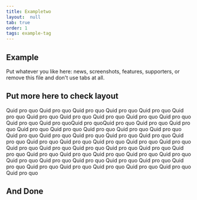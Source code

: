 ```yaml
---
title: Exampletwo
layout:  null
tab: true
order: 1
tags: example-tag
---
```


## Example

Put whatever you like here: news, screenshots, features, supporters, or remove this file and don't use tabs at all.

## Put more here to check layout

Quid pro quo Quid pro quo Quid pro quo Quid pro quo Quid pro quo Quid pro quo Quid pro quo Quid pro quo Quid pro quo Quid pro quo Quid pro quo Quid pro quo Quid pro quoQuid pro quoQuid pro quo Quid pro quo Quid pro quo Quid pro quo Quid pro quo Quid pro quo Quid pro quo Quid pro quo Quid pro quo Quid pro quo Quid pro quo Quid pro quo Quid pro quo Quid pro quo Quid pro quo Quid pro quo Quid pro quo Quid pro quo Quid pro quo Quid pro quo Quid pro quo Quid pro quo Quid pro quo Quid pro quo Quid pro quo Quid pro quo Quid pro quo Quid pro quo Quid pro quo Quid pro quo Quid pro quo Quid pro quo Quid pro quo Quid pro quo Quid pro quo Quid pro quo Quid pro quo Quid pro quo Quid pro quo Quid pro quo Quid pro quo Quid pro quo

## And Done